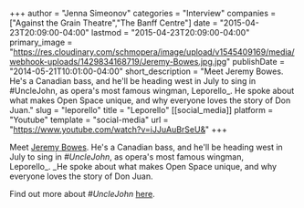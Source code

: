 +++
author = "Jenna Simeonov"
categories = "Interview"
companies = ["Against the Grain Theatre","The Banff Centre"]
date = "2015-04-23T20:09:00-04:00"
lastmod = "2015-04-23T20:09:00-04:00"
primary_image = "https://res.cloudinary.com/schmopera/image/upload/v1545409169/media/webhook-uploads/1429834168719/Jeremy-Bowes.jpg.jpg"
publishDate = "2014-05-21T10:01:00-04:00"
short_description = "Meet Jeremy Bowes. He&#039;s a Canadian bass, and he&#039;ll be heading west in July to sing in #UncleJohn, as opera&#039;s most famous wingman, Leporello_. He spoke about what makes Open Space unique, and why everyone loves the story of Don Juan."
slug = "leporello"
title = "Leporello"
[[social_media]]
platform = "Youtube"
template = "social-media"
url = "https://www.youtube.com/watch?v=iJJuAuBrSeU&"
+++

Meet [Jeremy Bowes](http://jeremybowes.com/). He's a Canadian bass, and he'll be heading west in July to sing in _#UncleJohn_, as opera's most famous wingman, Leporello_. _He spoke about what makes Open Space unique, and why everyone loves the story of Don Juan.

Find out more about _#UncleJohn_ [here](https://www.facebook.com/events/1494928980723400/).
